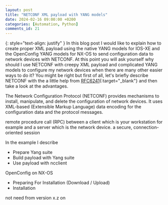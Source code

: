 ```yaml
---
layout: post
title: "NETCONF XML payload with YANG models"
date: 2024-02-16 09:00:00 +0200
categories: [Automation, Python]
comments_id: 21
---
```


{: style="text-align: justify" }
In this blog post I would like to explain how to create proper XML payload using the native YANG models for IOS-XE and the OpenConfig YANG models for NX-OS to send configuration data to network devices with NETCONF. At this point you will ask yourself why should I use NETCONF with creepy XML payload and complicated YANG models to configure my network devices when there are many other easier ways to do it? You might be right but first of all, let's briefly describe NETCONF with the a little help from [RFC6241](https://datatracker.ietf.org/doc/html/rfc6241){:target="_blank"} and then take a look at the advantages.

The Network Configuration Protocol (NETCONF) provides mechanisms to install, manipulate, and delete the configuration of network devices. It uses XML-based (Extensible Markup Language) data encoding for the configuration data and the protocol messages.

remote procedure call (RPC) between a client which is your workstation for example and a server which is the network device. a secure, connection-oriented session



In the example I describe 

- Prepare Yang suite
- Build payload with Yang suite
- Use payload with ncclient

OpenConfig on NX-OS

- Preparing For Installation (Download / Upload)
- Installation

not need from version x.z on
